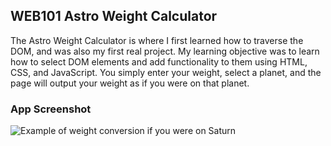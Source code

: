 ## WEB101 Astro Weight Calculator

The Astro Weight Calculator is where I first learned how to traverse the DOM, and was also my first real project. My learning objective was to learn how to select DOM elements and add functionality to them using HTML, CSS, and JavaScript. You simply enter your weight, select a planet, and the page will output your weight as if you were on that planet. 

### App Screenshot
![Example of weight conversion if you were on Saturn](screenshots/saturnweight "Weight converted if you were on Saturn")
